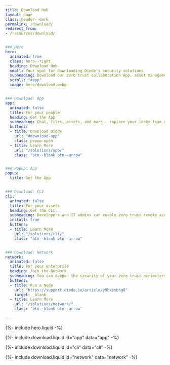 ```yaml
---
title: Download Hub
layout: page
class: header--dark
permalink: /download/
redirect_from:
- /resources/download/


### Hero
hero:
  animated: true
  class: hero--right
  heading: Download Hub
  small: Your spot for downloading Diode's security solutions
  subheading: Download our zero trust collaboration App, asset management CLI, and network node below.
  scroll: "#app"
  image: hero/download.webp


### Download: App
app:
  animated: false
  title: For your people
  heading: Get the App
  subheading: Chat, files, assets, and more - replace your leaky team collaboration app with Diode.
  buttons:
  - title: Download Diode
    url: "#download-app"
    class: popup-open
  - title: Learn More
    url: "/solutions/app/"
    class: "btn--blank btn--arrow"


### Popup: App
popup:
  title: Get the App


### Download: CLI
cli:
  animated: false
  title: For your assets
  heading: Get the CLI
  subheading: Developers and IT admins can enable zero trust remote access for devices and servers so that the right people and systems can interact.
  install: true
  buttons:
  - title: Learn More
    url: "/solutions/cli/"
    class: "btn--blank btn--arrow"


### Download: Network
network:
  animated: false
  title: For your enterprise
  heading: Join the Network
  subheading: You can deepen the security of your zero trust perimeters by hosting a node.
  buttons:
  - title: Run a Node
    url: "https://support.diode.io/article/y9hxzsbhg8"
    target: _blank
  - title: Learn More
    url: "/solutions/network/"
    class: "btn--blank btn--arrow"

---
```


{%- include hero.liquid -%}

{%- include download.liquid id="app" data="app" -%}

{%- include download.liquid id="cli" data="cli" -%}

{%- include download.liquid id="network" data="network" -%}
